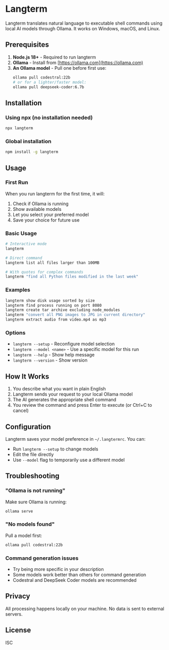 # Langterm

Langterm translates natural language to executable shell commands using local AI models through Ollama. It works on Windows, macOS, and Linux.

## Prerequisites

1. **Node.js 18+** - Required to run langterm
2. **Ollama** - Install from [https://ollama.com](https://ollama.com)
3. **An Ollama model** - Pull one before first use:
   ```bash
   ollama pull codestral:22b
   # or for a lighter/faster model:
   ollama pull deepseek-coder:6.7b
   ```

## Installation

### Using npx (no installation needed)
```bash
npx langterm
```

### Global installation
```bash
npm install -g langterm
```

## Usage

### First Run
When you run langterm for the first time, it will:
1. Check if Ollama is running
2. Show available models
3. Let you select your preferred model
4. Save your choice for future use

### Basic Usage
```bash
# Interactive mode
langterm

# Direct command
langterm list all files larger than 100MB

# With quotes for complex commands
langterm "find all Python files modified in the last week"
```

### Examples
```bash
langterm show disk usage sorted by size
langterm find process running on port 8080
langterm create tar archive excluding node_modules
langterm "convert all PNG images to JPG in current directory"
langterm extract audio from video.mp4 as mp3
```

### Options
- `langterm --setup` - Reconfigure model selection
- `langterm --model <name>` - Use a specific model for this run
- `langterm --help` - Show help message
- `langterm --version` - Show version

## How It Works

1. You describe what you want in plain English
2. Langterm sends your request to your local Ollama model
3. The AI generates the appropriate shell command
4. You review the command and press Enter to execute (or Ctrl+C to cancel)

## Configuration

Langterm saves your model preference in `~/.langtermrc`. You can:
- Run `langterm --setup` to change models
- Edit the file directly
- Use `--model` flag to temporarily use a different model

## Troubleshooting

### "Ollama is not running"
Make sure Ollama is running:
```bash
ollama serve
```

### "No models found"
Pull a model first:
```bash
ollama pull codestral:22b
```

### Command generation issues
- Try being more specific in your description
- Some models work better than others for command generation
- Codestral and DeepSeek Coder models are recommended

## Privacy

All processing happens locally on your machine. No data is sent to external servers.

## License

ISC